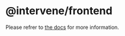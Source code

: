 # @intervene/frontend

Please refrer to [the docs](https://intervene.run/docs) for more information.
